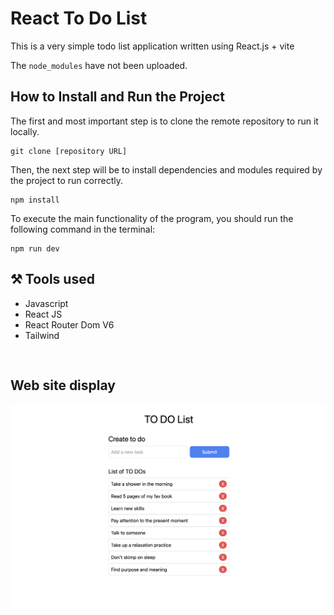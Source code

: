 # React To Do List

This is a very simple todo list application written using React.js + vite

The `node_modules` have not been uploaded.

## How to Install and Run the Project

The first and most important step is to clone the remote repository to run it locally.

```
git clone [repository URL]
```

Then, the next step will be to install dependencies and modules required by the project to run correctly.

```
npm install
```

To execute the main functionality of the program, you should run the following command in the terminal:

```
npm run dev
```

## ⚒️ Tools used

- Javascript
- React JS
- React Router Dom V6
- Tailwind

```


```

## Web site display

<img src="./result.png">
